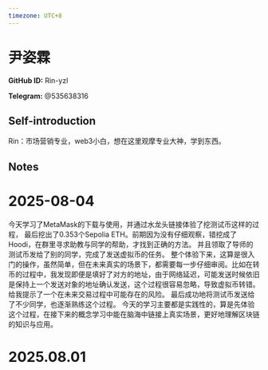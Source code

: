 ```yaml
---
timezone: UTC+8
---
```


# 尹姿霖

**GitHub ID:** Rin-yzl

**Telegram:** @535638316

## Self-introduction

Rin：市场营销专业，web3小白，想在这里观摩专业大神，学到东西。

## Notes

<!-- Content_START -->
# 2025-08-04

今天学习了MetaMask的下载与使用，并通过水龙头链接体验了挖测试币这样的过程， 最后挖出了0.353个Sepolia ETH。前期因为没有仔细观察，错挖成了Hoodi，在群里寻求助教与同学的帮助，才找到正确的方法。
并且领取了导师的测试币发给了别的同学，完成了发送虚拟币的任务。
整个体验下来，这算是很入门的操作，虽然简单，但在未来真实的场景下，都需要每一步仔细审阅。比如在转币的过程中，我发现即便是填好了对方的地址，由于网络延迟，可能发送时候依旧是保持上一个发送对象的地址确认发送，这个过程很容易忽略，导致虚拟币转错。给我提示了一个在未来交易过程中可能存在的风险。
最后成功地将测试币发送给了不少同学，也逐渐熟练这个过程。
今天的学习主要都是实践性的，算是先体验这个过程，在接下来的概念学习中能在脑海中链接上真实场景，更好地理解区块链的知识与应用。


# 2025.08.01


<!-- Content_END -->
